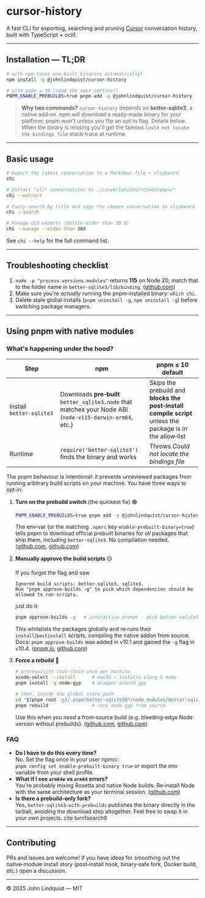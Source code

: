 cursor-history
=================

A fast CLI for exporting, searching and pruning [Cursor](https://cursor.sh) conversation history, built with TypeScript + oclif.

---

## Installation — TL;DR

```bash
# with npm (uses pre‑built binaries automatically)
npm install -g @johnlindquist/cursor-history

# with pnpm ≥ 10 (read the next section!)
PNPM_ENABLE_PREBUILDS=true pnpm add -g @johnlindquist/cursor-history
```

> **Why two commands?** `cursor‑history` depends on **better‑sqlite3**, a native add‑on. npm will download a ready‑made binary for your platform; pnpm *won't* unless you flip an opt‑in flag. Details below.  
> When the binary is missing you'll get the famous `Could not locate the bindings file` stack‑trace at runtime.

---

## Basic usage

```bash
# Export the latest conversation to a Markdown file + clipboard
chi

# Extract *all* conversations to ./conversations/<timestamp>/*
chi --extract

# Fuzzy‑search by title and copy the chosen conversation to clipboard
chi --search

# Manage old exports (delete older than 30 d)
chi --manage --older-than 30d
```

See `chi --help` for the full command list.

---

## Troubleshooting checklist

1. `node -p "process.versions.modules"` returns **115** on Node 20; match that to the folder name in `better-sqlite3/lib/binding`. ([github.com](https://github.com/JoshuaWise/better-sqlite3/releases?utm_source=chatgpt.com))  
2. Make sure you're *actually* running the pnpm‑installed binary: `which chi`.  
3. Delete stale global installs (`pnpm uninstall -g`, `npm uninstall -g`) before switching package managers.

---

## Using pnpm with native modules

### What's happening under the hood?

| Step | npm | pnpm ≤ 10 default |
|------|-----|-------------------|
| Install `better‑sqlite3` | Downloads **pre‑built** `better_sqlite3.node` that matches your Node ABI (`node‑v115‑darwin‑arm64`, etc.) | Skips the prebuild and **blocks the post‑install compile script** unless the package is in the allow‑list |
| Runtime | `require('better-sqlite3')` finds the binary and works | Throws *Could not locate the bindings file* |

The pnpm behaviour is intentional: it prevents unreviewed packages from running arbitrary build scripts on your machine. You have three ways to opt‑in:

1. **Turn on the prebuild switch** (the quickest fix) 🟢

   ```bash
   PNPM_ENABLE_PREBUILDS=true pnpm add -g @johnlindquist/cursor-history
   ```

   The env‑var (or the matching `.npmrc` key `enable-prebuilt-binary=true`) tells pnpm to download official prebuilt binaries for *all* packages that ship them, including `better‑sqlite3`. No compilation needed. ([github.com](https://github.com/WiseLibs/better-sqlite3/issues/782?utm_source=chatgpt.com), [github.com](https://github.com/pnpm/pnpm/issues/2135?utm_source=chatgpt.com))

2. **Manually approve the build scripts** 🟡

   If you forgot the flag and saw

   ```
   Ignored build scripts: better-sqlite3, sqlite3.
   Run "pnpm approve-builds -g" to pick which dependencies should be allowed to run scripts.
   ```

   just do it:

   ```bash
   pnpm approve-builds -g   # interactive prompt ‑ pick better‑sqlite3 & sqlite3
   ```

   This whitelists the packages globally and re‑runs their `install`/`postinstall` scripts, compiling the native addon from source. Docs: `pnpm approve-builds` was added in v10.1 and gained the `‑g` flag in v10.4. ([pnpm.io](https://pnpm.io/cli/approve-builds), [github.com](https://github.com/pnpm/pnpm/issues/9045?utm_source=chatgpt.com))

3. **Force a rebuild** 🔧

   ```bash
   # prerequisite tool‑chain once per machine
   xcode-select --install      # macOS — installs clang & make
   pnpm install -g node-gyp    # wrapper around gyp

   # then, inside the global store path
   cd "$(pnpm root -g)/.pnpm/better-sqlite3@*/node_modules/better-sqlite3"
   pnpm rebuild                # runs node-gyp from source
   ```

   Use this when you *need* a from‑source build (e.g. bleeding‑edge Node version without prebuilds). ([github.com](https://github.com/pnpm/pnpm/issues/8228?utm_source=chatgpt.com), [github.com](https://github.com/WiseLibs/better-sqlite3/issues/1027?utm_source=chatgpt.com))

### FAQ

* **Do I have to do this every time?**  
  No. Set the flag once in your user npmrc:  
  `pnpm config set enable-prebuilt-binary true` or export the env variable from your shell profile.
* **What if I see `arm64e` vs `arm64` errors?**  
  You're probably mixing Rosetta and native Node builds. Re‑install Node with the same architecture as your terminal session. ([github.com](https://github.com/WiseLibs/better-sqlite3/issues/861?utm_source=chatgpt.com))
* **Is there a prebuild‑only fork?**  
  Yes, `better-sqlite3-with-prebuilds` publishes the binary directly in the tarball, avoiding the download step altogether. Feel free to swap it in your own projects. cite turn1search9

---

## Contributing

PRs and issues are welcome! If you have ideas for smoothing out the native‑module install story (post‑install hook, binary‑safe fork, Docker build, etc.) open a discussion.

---

© 2025 John Lindquist — MIT

